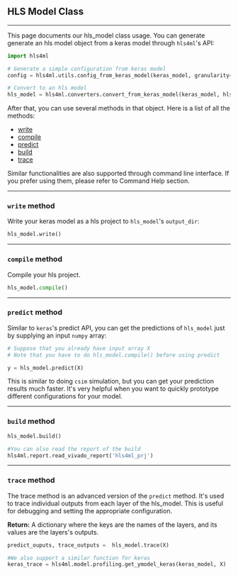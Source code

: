 ## HLS Model Class

---

This page documents our hls_model class usage. You can generate generate an hls model object from a keras model through `hls4ml`'s API:

```python
import hls4ml

# Generate a simple configuration from keras model
config = hls4ml.utils.config_from_keras_model(keras_model, granularity='name')

# Convert to an hls model
hls_model = hls4ml.converters.convert_from_keras_model(keras_model, hls_config=config, output_dir='test_prj')
```

After that, you can use several methods in that object. Here is a list of all the methods:

- [write](write-method)
- [compile](compile-method)
- [predict](predict-method)
- [build](build-method)
- [trace](trace-method)

Similar functionalities are also supported through command line interface. If you prefer using them, please refer to Command Help section. 

---
### `write` method

Write your keras model as a hls project to `hls_model`'s `output_dir`:

```python
hls_model.write()
```

---
### `compile` method

Compile your hls project.

```python
hls_model.compile()
```

---
### `predict` method

Similar to `keras`'s predict API, you can get the predictions of `hls_model` just by supplying an input `numpy` array:

```python
# Suppose that you already have input array X
# Note that you have to do hls_model.compile() before using predict

y = hls_model.predict(X)
```

This is similar to doing `csim` simulation, but you can get your prediction results much faster. It's very helpful when you want to quickly prototype different configurations for your model. 

---
### `build` method

```python
hls_model.build()

#You can also read the report of the build 
hls4ml.report.read_vivado_report('hls4ml_prj')
```

---
### `trace` method

The trace method is an advanced version of the `predict` method. It's used to trace individual outputs from each layer of the hls_model. This is useful for debugging and setting the appropriate configuration.

**Return:** A dictionary where the keys are the names of the layers, and its values are the layers's outputs. 

```python
predict_ouputs, trace_outputs =  hls_model.trace(X)

#We also support a similar function for keras
keras_trace = hls4ml.model.profiling.get_ymodel_keras(keras_model, X)
```